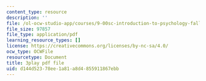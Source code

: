 ```yaml
---
content_type: resource
description: ''
file: /ol-ocw-studio-app/courses/9-00sc-introduction-to-psychology-fall-2011/d144d52378ee1a81a8d4855911867ebb_vf1U3Nt3HQk.pdf
file_size: 97857
file_type: application/pdf
learning_resource_types: []
license: https://creativecommons.org/licenses/by-nc-sa/4.0/
ocw_type: OCWFile
resourcetype: Document
title: 3play pdf file
uid: d144d523-78ee-1a81-a8d4-855911867ebb
---
```

